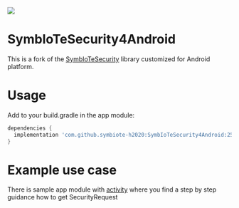 [![](https://jitpack.io/v/symbiote-h2020/SymbIoTeSecurity4Android.svg)](https://jitpack.io/#symbiote-h2020/SymbIoTeSecurity4Android)

# SymbIoTeSecurity4Android

This is a fork of the [SymbIoTeSecurity](https://github.com/symbiote-h2020/SymbIoTeSecurity) library customized for Android platform.

# Usage
Add to your build.gradle in the app module:

```groovy
dependencies {
  implementation 'com.github.symbiote-h2020:SymbIoTeSecurity4Android:25.6.0'
}
```

# Example use case
There is sample app module with [activity](https://github.com/symbiote-h2020/SymbIoTeSecurity4Android/blob/master/sampleapp/src/main/java/symbiote/h2020/eu/sampleapp/MainActivity.java) where you find a step by step guidance how to get SecurityRequest
